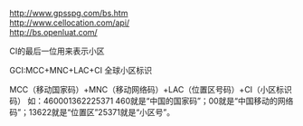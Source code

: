http://www.gpsspg.com/bs.htm  
http://www.cellocation.com/api/  
http://bs.openluat.com/  

CI的最后一位用来表示小区

GCI:MCC+MNC+LAC+CI 全球小区标识

MCC（移动国家码）+MNC（移动网络码）+LAC（位置区号码）+CI（小区标识码）
如：460001362225371
460就是“中国的国家码”；00就是“中国移动的网络码”；13622就是“位置区”25371就是“小区号”。
